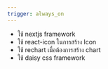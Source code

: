 ```yaml
---
trigger: always_on
---
```


- ใช้ nextjs framework
- ใช้ react-icon ในการสร้าง Icon
- ใช้ rechart เมื่อต้องการสร้าง chart
- ใช้ daisy css framework
